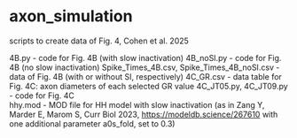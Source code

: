 # axon_simulation
scripts to create data of Fig. 4, Cohen et al. 2025

4B.py - code for Fig. 4B (with slow inactivation)
4B_noSI.py - code for Fig. 4B (no slow inactivation)
Spike_Times_4B.csv, Spike_Times_4B_noSI.csv - data of Fig. 4B (with or without SI, respectively)
4C_GR.csv - data table for Fig. 4C: axon diameters of each selected GR value 
4C_JT05.py, 4C_JT09.py - code for Fig. 4C  
hhy.mod - MOD file for HH model with slow inactivation (as in Zang Y, Marder E, Marom S, Curr Biol 2023, https://modeldb.science/267610 with one additional parameter a0s_fold, set to 0.3)


